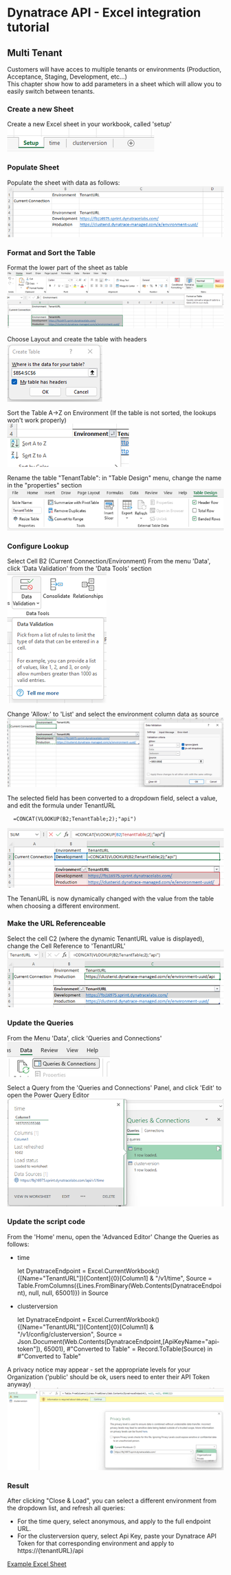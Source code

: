 # Dynatrace API - Excel integration tutorial

## Multi Tenant

Customers will have acces to multiple tenants or environments (Production, Acceptance, Staging, Development, etc...)  
This chapter show how to add parameters in a sheet which will allow you to easily switch between tenants.

### Create a new Sheet 

Create a new Excel sheet in your workbook, called 'setup'  
![image](AddSetupSheet.png)

### Populate Sheet

Populate the sheet with data as follows:  
![image](PopulateSheet.png)

### Format and Sort the Table

Format the lower part of the sheet as table    
![image](FormatAsTable.png)  

Choose Layout and create the table with headers  
![image](CreateTableHeaders.png)  

Sort the Table A->Z on Environment (If the table is not sorted, the lookups won't work properly)  
![image](SortTable.png)  

Rename the table "TenantTable": in "Table Design" menu, change the name in the "properties" section
![image](RenameTable.png)  


### Configure Lookup

Select Cell B2 (Current Connection/Environment)
From the menu 'Data', click 'Data Validation' from the 'Data Tools' section  
![image](DataValidation.png)  

Change 'Allow:' to 'List' and select the environment column data as source  
![image](DataValidationListSelection.png)  

The selected field has been converted to a dropdown field, select a value, and edit the formula under TenantURL  

      =CONCAT(VLOOKUP(B2;TenantTable;2);"api")  
![image](VLookup.png)  

The TenanURL is now dynamically changed with the value from the table when choosing a different environment.

### Make the URL Referenceable

Select the cell C2 (where the dynamic TenantURL value is displayed), change the Cell Reference to 'TenantURL'  
![image](CellReference.png)  

### Update the Queries

From the Menu 'Data', click 'Queries and Connections'  
![image](QueryConnectionsMenu.png)  

Select a Query from the 'Queries and Connections' Panel, and click 'Edit' to open the Power Query Editor
![image](QueryConnectionsEdit.png)  

### Update the script code

From the 'Home' menu, open the 'Advanced Editor'
Change the Queries as follows:  
- time

    let
        DynatraceEndpoint = Excel.CurrentWorkbook(){[Name="TenantURL"]}[Content]{0}[Column1] & "/v1/time",
        Source = Table.FromColumns({Lines.FromBinary(Web.Contents(DynatraceEndpoint), null, null, 65001)})
    in
        Source

- clusterversion

    let
        DynatraceEndpoint = Excel.CurrentWorkbook(){[Name="TenantURL"]}[Content]{0}[Column1] & "/v1/config/clusterversion",
        Source = Json.Document(Web.Contents(DynatraceEndpoint,[ApiKeyName="api-token"]), 65001),
        #"Converted to Table" = Record.ToTable(Source)
    in
        #"Converted to Table"

A privacy notice may appear - set the appropriate levels for your Organization ('public' should be ok, users need to enter their API Token anyway)
![image](PrivacySettings.png)  

### Result

After clicking "Close & Load", you can select a different environment from the dropdown list, and refresh all queries:  

- For the time query, select anonymous, and apply to the full endpoint URL.
- For the clusterversion query, select Api Key, paste your Dynatrace API Token for that corresponding environment and apply to https://{tenantURL}/api  

[Example Excel Sheet](MultiTenant.xlsx)
